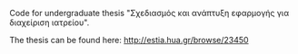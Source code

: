 Code for undergraduate thesis "Σχεδιασμός και ανάπτυξη εφαρμογής για διαχείριση ιατρείου".


The thesis can be found here: http://estia.hua.gr/browse/23450
